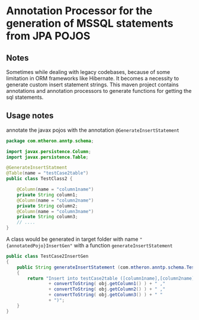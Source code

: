 # Annotation Processor for the generation of MSSQL statements from JPA POJOS
## Notes
Sometimes while dealing with legacy codebases, because of some limitation in ORM frameworks like Hibernate. It becomes a necessity to generate custom insert statement strings. This maven project contains annotations and annotation processors to generate functions for getting the sql statements. 
## Usage notes

annotate the javax pojos with the annotation `@GenerateInsertStatement`

```java
package com.mtheron.anntp.schema;

import javax.persistence.Column;
import javax.persistence.Table;

@GenerateInsertStatment
@Table(name = "testCase2table")
public class TestClass2 {

    @Column(name = "column1name")
    private String column1;
    @Column(name = "column2name")
    private String column2;
    @Column(name = "column3name")
    private String column3;
    // ....
}
```

A class would be generated in target folder with name `"{annotatedPojo}InsertGen"` with a function `generateInsertStatement`
```java
public class TestCase2InsertGen
{
    public String generateInsertStatement (com.mtheron.anntp.schema.TestCase2 obj)
    {
        return "Insert into testCase2table ([column1name],[column2name],[column3name]) VALUES ("
                + convertToString( obj.getColumn1() ) + " ,"
                + convertToString( obj.getColumn2() ) + " ,"
                + convertToString( obj.getColumn3() ) + " "
                + ")";
    }
}
```